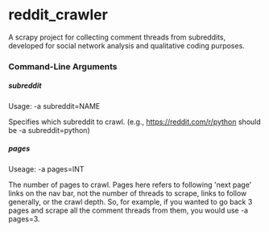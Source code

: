 # reddit_crawler
A scrapy project for collecting comment threads from subreddits, developed for social network analysis and qualitative coding purposes.

### Command-Line Arguments
##### subreddit
Usage: -a subreddit=NAME

Specifies which subreddit to crawl. (e.g., https://reddit.com/r/python should be -a subreddit=python)
##### pages
Useage: -a pages=INT

The number of pages to crawl. Pages here refers to following 'next page' links on the nav bar, not the number of threads to scrape, links to follow generally, or the crawl depth. So, for example, if you wanted to go back 3 pages and scrape all the comment threads from them, you would use -a pages=3.
